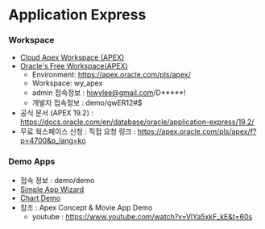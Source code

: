 # Application Express
### Workspace 
* [Cloud Apex Workspace (APEX)](https://qsbizk930fjk4g6-apex.adb.ap-seoul-1.oraclecloudapps.com/ords/f?p=103:1:614895557136653:::::)
* [Oracle's Free Workspace(APEX)](https://apex.oracle.com/pls/apex/)
  * Environment:	https://apex.oracle.com/pls/apex/
  * Workspace:	wy_apex
  * admin 접속정보 :	hiwylee@gmail.com/D*****!
  * 개발자  접속정보 : demo/qwER12#$
* 공식 문서 (APEX 19.2) : https://docs.oracle.com/en/database/oracle/application-express/19.2/
* 무료 웍스페이스 신청 : 직접 요청 링크 : https://apex.oracle.com/pls/apex/f?p=4700&p_lang=ko  
### Demo Apps
  * 접속 정보 : demo/demo
  * [Simple App Wizard](https://qsbizk930fjk4g6-apex.adb.ap-seoul-1.oraclecloudapps.com/ords/f?p=101:1:)
  * [Chart Demo](https://qsbizk930fjk4g6-apex.adb.ap-seoul-1.oraclecloudapps.com/ords/f?p=103:LOGIN::::::)
  * 참조 : Apex Concept & Movie App Demo
    * youtube : https://www.youtube.com/watch?v=VlYa5xkF_kE&t=60s
   
  
